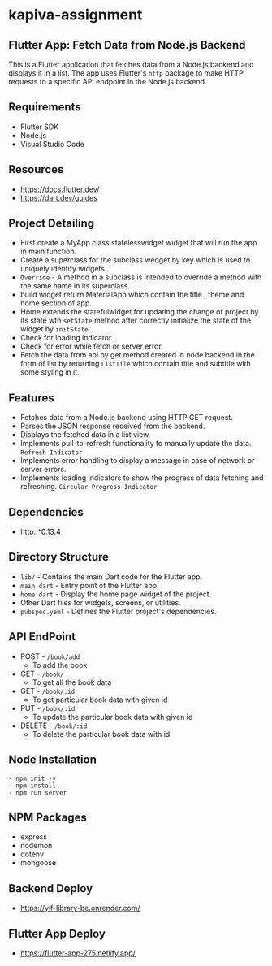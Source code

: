 # kapiva-assignment

## Flutter App: Fetch Data from Node.js Backend
This is a Flutter application that fetches data from a Node.js backend and displays it in a list. 
The app uses Flutter's `http` package to make HTTP requests to a specific API endpoint in the Node.js backend.

## Requirements
- Flutter SDK
- Node.js
- Visual Studio Code

## Resources
- https://docs.flutter.dev/
- https://dart.dev/guides

## Project Detailing
- First create a MyApp class statelesswidget widget that will run the app in main function.
- Create a superclass for the subclass wedget by key which is used to uniquely identify widgets.
- `Override` - A method in a subclass is intended to override a method with the same name in its superclass.
- build widget return MaterialApp which contain the title , theme and home section of app.
- Home extends the statefulwidget for updating the change of project by its state wth `setState` method after correctly initialize the state of the widget by `initState`.
- Check for loading indicator.
- Check for error while fetch or server error.
- Fetch the data from api by get method created in node backend in the form of list by returning `ListTile` which contain title and subtitle with some styling in it.

## Features
- Fetches data from a Node.js backend using HTTP GET request.
- Parses the JSON response received from the backend.
- Displays the fetched data in a list view.
- Implements pull-to-refresh functionality to manually update the data. `Refresh Indicator`
- Implements error handling to display a message in case of network or server errors.
- Implements loading indicators to show the progress of data fetching and refreshing. `Circular Progress Indicator`

## Dependencies
- http: ^0.13.4

## Directory Structure
- `lib/` - Contains the main Dart code for the Flutter app.
- `main.dart` - Entry point of the Flutter app.
- `home.dart` - Display the home page widget of the project.
- Other Dart files for widgets, screens, or utilities.
- `pubspec.yaml` - Defines the Flutter project's dependencies.

## API EndPoint
- POST - `/book/add`
    - To add the book
- GET - `/book/`
    - To get all the book data
- GET - `/book/:id`
    - To get particular book data with given id
- PUT - `/book/:id` 
    - To update the particular book data with given id
- DELETE - `/book/:id` 
    -  To delete the particular book data with id

## Node Installation
```
- npm init -y
- npm install
- npm run server
```

## NPM Packages
- express
- nodemon
- dotenv
- mongoose

## Backend Deploy
- https://yif-library-be.onrender.com/

## Flutter App Deploy
- https://flutter-app-275.netlify.app/